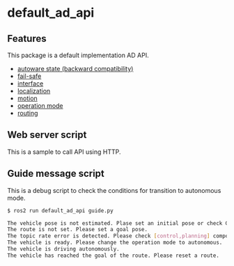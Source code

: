 # default_ad_api

## Features

This package is a default implementation AD API.

- [autoware state (backward compatibility)](document/autoware-state.md)
- [fail-safe](document/fail-safe.md)
- [interface](document/interface.md)
- [localization](document/localization.md)
- [motion](document/motion.md)
- [operation mode](document/operation-mode.md)
- [routing](document/routing.md)

## Web server script

This is a sample to call API using HTTP.

## Guide message script

This is a debug script to check the conditions for transition to autonomous mode.

```bash
$ ros2 run default_ad_api guide.py

The vehicle pose is not estimated. Plase set an initial pose or check GNSS.
The route is not set. Please set a goal pose.
The topic rate error is detected. Please check [control,planning] components.
The vehicle is ready. Please change the operation mode to autonomous.
The vehicle is driving autonomously.
The vehicle has reached the goal of the route. Please reset a route.
```
